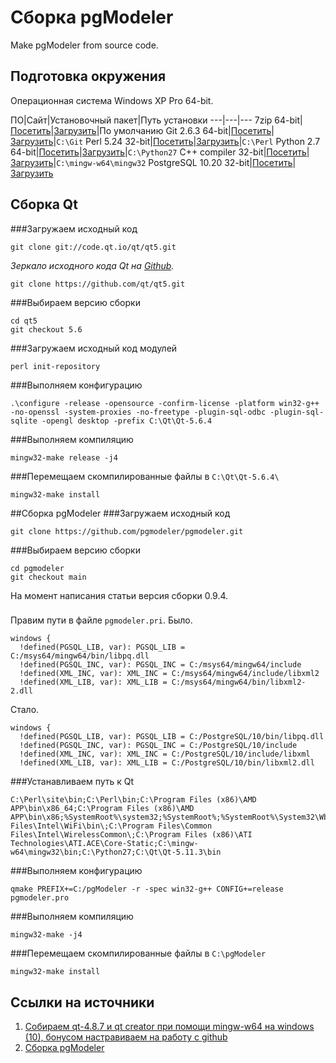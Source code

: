 #  Сборка pgModeler
Make pgModeler from source code.

## Подготовка окружения
Операционная система Windows XP Pro 64-bit.

ПО|Сайт|Установочный пакет|Путь установки
---|---|---
7zip 64-bit|[Посетить](https://www.7-zip.org/)|[Загрузить](https://www.7-zip.org/a/7z2107-x64.exe)|По умолчанию
Git 2.6.3 64-bit|[Посетить](https://github.com/git-for-windows/git/releases/tag/v2.6.3.windows.1)|[Загрузить](https://github.com/git-for-windows/git/releases/download/v2.6.3.windows.1/Git-2.6.3-64-bit.exe)|`C:\Git`
Perl 5.24 32-bit|[Посетить](https://www.activestate.com/products/perl/)|[Загрузить](https://www.softportal.com/get-70-activeperl.html)|`C:\Perl`
Python 2.7 64-bit|[Посетить](https://www.python.org/downloads/release/python-2718/)|[Загрузить](https://www.python.org/ftp/python/2.7.18/python-2.7.18.amd64.msi)|`C:\Python27`
C++ compiler 32-bit|[Посетить](https://sourceforge.net/projects/mingw-w64/)|[Загрузить](https://sourceforge.net/projects/mingw-w64/files/Toolchains%20targetting%20Win32/Personal%20Builds/mingw-builds/8.1.0/threads-win32/sjlj/i686-8.1.0-release-win32-sjlj-rt_v6-rev0.7z)|`C:\mingw-w64\mingw32`
PostgreSQL 10.20 32-bit|[Посетить](https://www.enterprisedb.com/downloads/postgres-postgresql-downloads#windows)|[Загрузить](https://www.enterprisedb.com/postgresql-tutorial-resources-training?uuid=e9a60157-955a-4f24-a738-07cff51ccb43&campaignId=70138000000rYFmAAM)

## Сборка Qt
###Загружаем исходный код
```console
git clone git://code.qt.io/qt/qt5.git
```
*Зеркало исходного кода Qt на [Github](https://github.com/qt/qt5).*
```console
git clone https://github.com/qt/qt5.git
```
###Выбираем версию сборки
```console
cd qt5
git checkout 5.6
```
###Загружаем исходный код модулей
```console
perl init-repository
```
###Выполняем конфигурацию
```console
.\configure -release -opensource -confirm-license -platform win32-g++ -no-openssl -system-proxies -no-freetype -plugin-sql-odbc -plugin-sql-sqlite -opengl desktop -prefix C:\Qt\Qt-5.6.4
```
###Выполняем компиляцию
```console
mingw32-make release -j4
```
###Перемещаем скомпилированные файлы в `C:\Qt\Qt-5.6.4\`
```console
mingw32-make install
```


##Сборка pgModeler
###Загружаем исходный код
```console
git clone https://github.com/pgmodeler/pgmodeler.git
```
###Выбираем версию сборки
```console
cd pgmodeler
git checkout main
```
На момент написания статьи версия сборки 0.9.4.
###
Правим пути в файле `pgmodeler.pri`.
Было.
```
windows {
  !defined(PGSQL_LIB, var): PGSQL_LIB = C:/msys64/mingw64/bin/libpq.dll
  !defined(PGSQL_INC, var): PGSQL_INC = C:/msys64/mingw64/include
  !defined(XML_INC, var): XML_INC = C:/msys64/mingw64/include/libxml2
  !defined(XML_LIB, var): XML_LIB = C:/msys64/mingw64/bin/libxml2-2.dll
```
Стало.
```
windows {
  !defined(PGSQL_LIB, var): PGSQL_LIB = C:/PostgreSQL/10/bin/libpq.dll
  !defined(PGSQL_INC, var): PGSQL_INC = C:/PostgreSQL/10/include
  !defined(XML_INC, var): XML_INC = C:/PostgreSQL/10/include/libxml
  !defined(XML_LIB, var): XML_LIB = C:/PostgreSQL/10/bin/libxml2.dll
```
###Устанавливаем путь к Qt
```console
C:\Perl\site\bin;C:\Perl\bin;C:\Program Files (x86)\AMD APP\bin\x86_64;C:\Program Files (x86)\AMD APP\bin\x86;%SystemRoot%\system32;%SystemRoot%;%SystemRoot%\System32\Wbem;%SYSTEMROOT%\System32\WindowsPowerShell\v1.0\;C:\Program Files\Intel\WiFi\bin\;C:\Program Files\Common Files\Intel\WirelessCommon\;C:\Program Files (x86)\ATI Technologies\ATI.ACE\Core-Static;C:\mingw-w64\mingw32\bin;C:\Python27;C:\Qt\Qt-5.11.3\bin
```
###Выполняем конфигурацию
```console
qmake PREFIX+=C:/pgModeler -r -spec win32-g++ CONFIG+=release pgmodeler.pro
```
###Выполняем компиляцию
```console
mingw32-make -j4
```
###Перемещаем скомпилированные файлы в `C:\pgModeler`
```console
mingw32-make install
```

## Ссылки на источники
1. [Cобираем qt-4.8.7 и qt creator при помощи mingw-w64 на windows (10), бонусом настравиваем на работу с github](https://habr.com/ru/post/367163/)
2. [Сборка pgModeler](https://habr.com/ru/post/423377/)